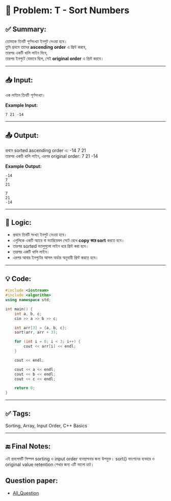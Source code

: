 # 🧩 Problem: T - Sort Numbers

## ✅ Summary:
তোমাকে তিনটি পূর্ণসংখ্যা ইনপুট দেওয়া হবে।  
তুমি প্রথমে তাদের **ascending order** এ প্রিন্ট করবে,  
তারপর একটি খালি লাইন দিবে,  
তারপর ইনপুটে যেভাবে ছিল, সেই **original order** এ প্রিন্ট করবে।

---

## 📥 Input:
এক লাইনে তিনটি পূর্ণসংখ্যা।

**Example Input:**

```
7 21 -14
```
---
## 📤 Output:
প্রথমে sorted ascending order এ: -14 7 21 <br>
তারপর একটি খালি লাইন, এরপর original order: 7 21 -14

**Example Output:**
```
-14 
7 
21

7 
21 
-14
```
---

## 🧠 Logic:
- প্রথমে তিনটি সংখ্যা ইনপুট নেওয়া হবে।
- এগুলিকে একটি অ্যারে বা ভ্যারিয়েবল সেটে রেখে **copy করে sort** করতে হবে।
- তারপর sorted ভ্যালুগুলো লাইন ধরে প্রিন্ট করা হবে।
- তারপর একটি খালি লাইন।
- এরপর আবার ইনপুটের আসল অর্ডার অনুযায়ী প্রিন্ট করতে হবে।

---

## 💡 Code:
```cpp
#include <iostream>
#include <algorithm>
using namespace std;

int main() {
    int a, b, c;
    cin >> a >> b >> c;

    int arr[3] = {a, b, c};
    sort(arr, arr + 3);

    for (int i = 0; i < 3; i++) {
        cout << arr[i] << endl;
    }

    cout << endl;

    cout << a << endl;
    cout << b << endl;
    cout << c << endl;

    return 0;
}

```

---

## ✅ Tags:
Sorting, Array, Input Order, C++ Basics

---

## 🔚 Final Notes:
এই প্রবলেমটি সিম্পল sorting ও input order ব্যবস্থাপনার জন্য উপযুক্ত।
sort() ফাংশনের ব্যবহার ও original value retention শেখার জন্য এটি ভালো চর্চা।

## Question paper:
- [All_Question](../Question%20Paper/All_Question.pdf)
